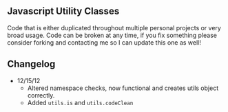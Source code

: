 ## Javascript Utility Classes

  Code that is either duplicated throughout multiple personal projects or very broad usage. Code can be broken at any time, if you fix something please consider forking and contacting me so I can update this one as well!
  
## Changelog

- 12/15/12
  - Altered namespace checks, now functional and creates utils object correctly.
  - Added `utils.is` and `utils.codeClean`